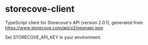 # storecove-client
TypeScript client for Storecove's API (version 2.0.1), generated from https://www.storecove.com/api/v2/openapi.json

Set STORECOVE_API_KEY in your environment.
